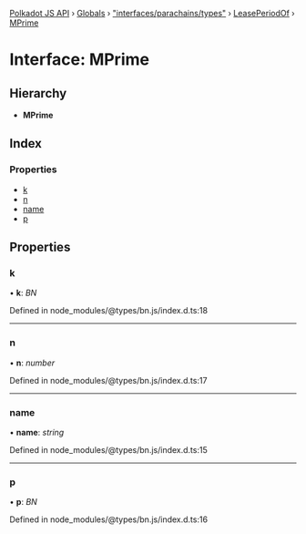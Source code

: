 [Polkadot JS API](../README.md) › [Globals](../globals.md) › ["interfaces/parachains/types"](../modules/_interfaces_parachains_types_.md) › [LeasePeriodOf](_interfaces_parachains_types_.leaseperiodof.md) › [MPrime](_interfaces_parachains_types_.leaseperiodof.mprime.md)

# Interface: MPrime

## Hierarchy

* **MPrime**

## Index

### Properties

* [k](_interfaces_parachains_types_.leaseperiodof.mprime.md#k)
* [n](_interfaces_parachains_types_.leaseperiodof.mprime.md#n)
* [name](_interfaces_parachains_types_.leaseperiodof.mprime.md#name)
* [p](_interfaces_parachains_types_.leaseperiodof.mprime.md#p)

## Properties

###  k

• **k**: *BN*

Defined in node_modules/@types/bn.js/index.d.ts:18

___

###  n

• **n**: *number*

Defined in node_modules/@types/bn.js/index.d.ts:17

___

###  name

• **name**: *string*

Defined in node_modules/@types/bn.js/index.d.ts:15

___

###  p

• **p**: *BN*

Defined in node_modules/@types/bn.js/index.d.ts:16

